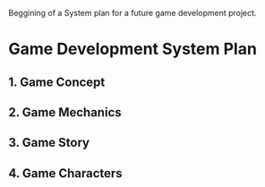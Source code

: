 Beggining of a System plan for a future game development project.

# Game Development System Plan

## 1. Game Concept

## 2. Game Mechanics

## 3. Game Story

## 4. Game Characters
